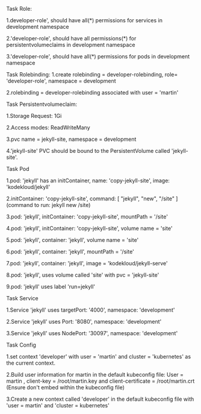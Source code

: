 Task Role:

1.developer-role', should have all(\*) permissions for services in development namespace

2.'developer-role', should have all permissions(\*) for persistentvolumeclaims in development namespace

3.'developer-role', should have all(\*) permissions for pods in development namespace

Task Rolebinding:
1.create rolebinding = developer-rolebinding, role= 'developer-role', namespace = development

2.rolebinding = developer-rolebinding associated with user = 'martin'

Task Persistentvolumeclaim:

1.Storage Request: 1Gi

2.Access modes: ReadWriteMany

3.pvc name = jekyll-site, namespace = development

4.'jekyll-site' PVC should be bound to the PersistentVolume called 'jekyll-site'.

Task Pod

1.pod: 'jekyll' has an initContainer, name: 'copy-jekyll-site', image: 'kodekloud/jekyll'

2.initContainer: 'copy-jekyll-site', command: [ "jekyll", "new", "/site" ] (command to run: jekyll new /site)

3.pod: 'jekyll', initContainer: 'copy-jekyll-site', mountPath = '/site'

4.pod: 'jekyll', initContainer: 'copy-jekyll-site', volume name = 'site'

5.pod: 'jekyll', container: 'jekyll', volume name = 'site'

6.pod: 'jekyll', container: 'jekyll', mountPath = '/site'

7.pod: 'jekyll', container: 'jekyll', image = 'kodekloud/jekyll-serve'

8.pod: 'jekyll', uses volume called 'site' with pvc = 'jekyll-site'

9.pod: 'jekyll' uses label 'run=jekyll'

Task Service

1.Service 'jekyll' uses targetPort: '4000', namespace: 'development'

2.Service 'jekyll' uses Port: '8080', namespace: 'development'

3.Service 'jekyll' uses NodePort: '30097', namespace: 'development'

Task Config

1.set context 'developer' with user = 'martin' and cluster = 'kubernetes' as the current context.

2.Build user information for martin in the default kubeconfig file: User = martin , client-key = /root/martin.key and client-certificate = /root/martin.crt (Ensure don't embed within the kubeconfig file)

3.Create a new context called 'developer' in the default kubeconfig file with 'user = martin' and 'cluster = kubernetes'
